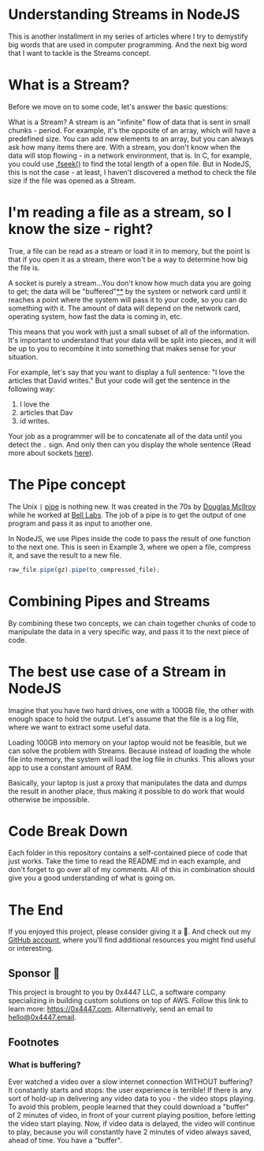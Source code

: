 # Understanding Streams in NodeJS

This is another installment in my series of articles where I try to demystify big words that are used in computer programming. And the next big word that I want to tackle is the Streams concept.

# What is a Stream?

Before we move on to some code, let's answer the basic questions:

What is a Stream? 
A stream is an "infinite" flow of data that is sent in small chunks - period. For example, it's the opposite of an array, which will have a predefined size. You can add new elements to an array, but you can always ask how many items there are. With a stream, you don't know when the data will stop flowing - in a network environment, that is. In C, for example, you could use [.fseek()](https://www.tutorialspoint.com/c_standard_library/c_function_fseek.htm) to find the total length of a open file. But in NodeJS, this is not the case - at least, I haven't discovered a method to check the file size if the file was opened as a Stream.

# I'm reading a file as a stream, so I know the size - right?

True, a file can be read as a stream or load it in to memory, but the point is that if you open it as a stream, there won't be a way to determine how big the file is.

A socket is purely a stream...You don't know how much data you are going to get; the data will be "buffered"[**](#what-is-buffering?) by the system or network card until it reaches a point where the system will pass it to your code, so you can do something with it. The amount of data will depend on the network card, operating system, how fast the data is coming in, etc. 

This means that you work with just a small subset of all of the information. It's important to understand that your data will be split into pieces, and it will be up to you to recombine it into something that makes sense for your situation.

For example, let's say that you want to display a full sentence: "I love the articles that David writes." But your code will get the sentence in the following way:

1.	I love the
2.	articles that Dav
3.	id writes.

Your job as a programmer will be to concatenate all of the data until you detect the `.` sign. And only then can you display the whole sentence (Read more about sockets [here](https://github.com/davidgatti/IoT-Raw-Sockets-Examples)).

# The Pipe concept

The Unix `|` [pipe](https://en.wikipedia.org/wiki/Pipeline_(Unix)) is nothing new. It was created in the 70s by [Douglas McIlroy](https://en.wikipedia.org/wiki/Douglas_McIlroy) while he worked at [Bell Labs](https://en.wikipedia.org/wiki/Bell_Labs). The job of a pipe is to get the output of one program and pass it as input to another one.

In NodeJS, we use Pipes inside the code to pass the result of one function to the next one. This is seen in Example 3, where we open a file, compress it, and save the result to a new file.

```javascript
raw_file.pipe(gz).pipe(to_compressed_file);
```

# Combining Pipes and Streams

By combining these two concepts, we can chain together chunks of code to manipulate the data in a very specific way, and pass it to the next piece of code.

# The best use case of a Stream in NodeJS

Imagine that you have two hard drives, one with a 100GB file, the other with enough space to hold the output. Let's assume that the file is a log file, where we want to extract some useful data.

Loading 100GB into memory on your laptop would not be feasible, but we can solve the problem with Streams. Because instead of loading the whole file into memory, the system will load the log file in chunks. This allows your app to use a constant amount of RAM.

Basically, your laptop is just a proxy that manipulates the data and dumps the result in another place, thus making it possible to do work that would otherwise be impossible.

# Code Break Down

Each folder in this repository contains a self-contained piece of code that just works. Take the time to read the README.md in each example, and don't forget to go over all of my comments. All of this in combination should give you a good understanding of what is going on.

# The End

If you enjoyed this project, please consider giving it a 🌟. And check out my [GitHub account](https://github.com/davidgatti), where you'll find additional resources you might find useful or interesting.

## Sponsor 🎊

This project is brought to you by 0x4447 LLC, a software company specializing in building custom solutions on top of AWS. Follow this link to learn more: https://0x4447.com. Alternatively, send an email to [hello@0x4447.email](mailto:hello@0x4447.email?Subject=Hello%20From%20Repo&Body=Hi%2C%0A%0AMy%20name%20is%20NAME%2C%20and%20I%27d%20like%20to%20get%20in%20touch%20with%20someone%20at%200x4447.%0A%0AI%27d%20like%20to%20discuss%20the%20following%20topics%3A%0A%0A-%20LIST_OF_TOPICS_TO_DISCUSS%0A%0ASome%20useful%20information%3A%0A%0A-%20My%20full%20name%20is%3A%20FIRST_NAME%20LAST_NAME%0A-%20My%20time%20zone%20is%3A%20TIME_ZONE%0A-%20My%20working%20hours%20are%20from%3A%20TIME%20till%20TIME%0A-%20My%20company%20name%20is%3A%20COMPANY%20NAME%0A-%20My%20company%20website%20is%3A%20https%3A%2F%2F%0A%0ABest%20regards.).

## Footnotes

### What is buffering?

Ever watched a video over a slow internet connection WITHOUT buffering? It constantly starts and stops: the user experience is terrible! If there is any sort of hold-up in delivering any video data to you - the video stops playing. To avoid this problem, people learned that they could download a "buffer" of 2 minutes of video, in front of your current playing position, before letting the video start playing. Now, if video data is delayed, the video will continue to play, because you will constantly have 2 minutes of video always saved, ahead of time. You have a "buffer".
